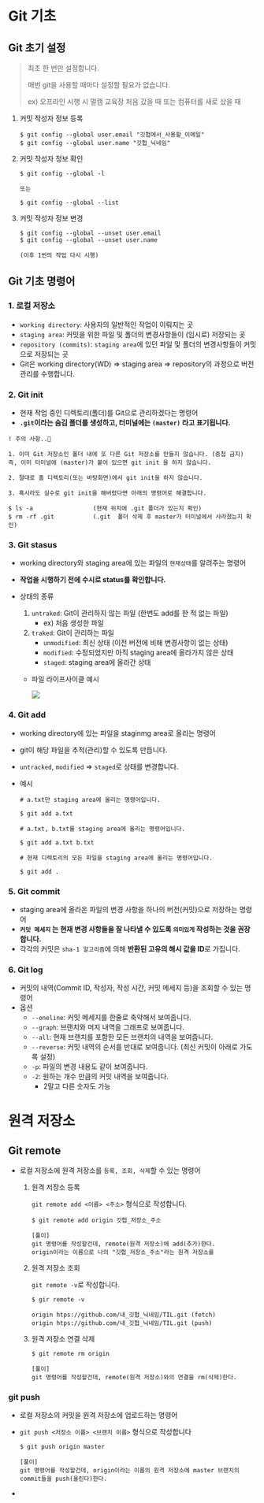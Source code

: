 # Git 기초

## Git 초기 설정

> 최초 한 번만 설정합니다.
>
> 매번 git을 사용할 때마다 설정할 필요가 없습니다.
>
> ex) 오프라인 시행 시 멀캠 교육장 처음 갔을 때 또는 컴퓨터를 새로 샀을 때

1. 커밋 작성자 정보 등록

   ```
   $ git config --global user.email "깃헙에서_사용할_이메일"
   $ git config --global user.name "깃헙_닉네임"
   ```

2. 커밋 작성자 정보 확인

   ```
   $ git config --global -l
   
   또는
   
   $ git config --global --list
   ```

3. 커밋 작성자 정보 변경

   ```
   $ git config --global --unset user.email
   $ git config --global --unset user.name
   
   (이후 1번의 작업 다시 시행)
   ```

   



## Git 기초 명령어

### 1. 로컬 저장소

- `working directory`: 사용자의 일반적인 작업이 이뤄지는 곳
- `staging area`: 커밋을 위한 파일 및 폴더의 변경사항들이 (임시로) 저장되는 곳
- `repository (commits)`:  `staging area`에 있던 파일 및 폴더의 변경사항들이 커밋으로 저장되는 곳
- Git은 working directory(WD) => staging area => repository의 과정으로 버전 관리를 수행합니다.



### 2. Git init

- 현재 작업 중인 디렉토리(폴더)를 Git으로 관리하겠다는 명령어
- **`.git`이라는 숨김 폴더를 생성하고, 터미널에는 `(master)` 라고 표기됩니다.**

```
! 주의 사항..🚫

1. 이미 Git 저장소인 폴더 내에 또 다른 Git 저장소를 만들지 않습니다. (중첩 금지)
즉, 이미 터미널에 (master)가 붙어 있으면 git init 을 하지 않습니다.

2. 절대로 홈 디렉토리(또는 바탕화면)에서 git init을 하지 않습니다.

3. 혹시라도 실수로 git init을 해버렸다면 아래의 명령어로 해결합니다.

$ ls -a 				(현재 위치에 .git 폴더가 있는지 확인)
$ rm -rf .git 			(.git  폴더 삭제 후 master가 터미널에서 사라졌는지 확인)
```



### 3. Git stasus

- working directory와 staging area에 있는 파일의 `현재상태`를 알려주는 명령어

- **작업을 시행하기 전에 수시로 status를 확인합니다.**

- 상태의 종류

   	1. `untraked`: Git이 관리하지 않는 파일 (한번도 add를 한 적 없는 파일)
       - ex) 처음 생성한 파일
   	2. `traked`: Git이 관리하는 파일
       - `unmodified`: 최신 상태 (이전 버전에 비해 변경사항이 없는 상태)
       - `modified`: 수정되었지만 아직 staging area에 올라가지 않은 상태
       - `staged`: staging area에 올라간 상태

  - 파일 라이프사이클 예시

    ![](https://git-scm.com/book/en/v2/images/lifecycle.png)



### 4. Git add

- working directory에 있는 파일을 staginmg area로 올리는 명령어

- git이 해당 파일을 추적(관리)할 수 있도록 만듭니다.

- `untracked`, `modified` => `staged`로 상태를 변경합니다.

- 예시

  ```
  # a.txt만 staging area에 올리는 명령어입니다.
  
  $ git add a.txt
  ```

  ```
  # a.txt, b.txt를 staging area에 올리는 명령어입니다.
  
  $ git add a.txt b.txt
  ```

  ```
  # 현재 디렉토리의 모든 파일을 staging area에 올리는 명령어입니다.
  
  $ git add .
  ```

  

### 5. Git commit

- staging area에 올라온 파일의 변경 사항을 하나의 버전(커밋)으로 저장하는 명령어
- **`커밋 메세지` 는 현재 변경 사항들을 잘 나타낼 수 있도록 `의미있게` 작성하는 것을 권장합니다.**
- 각각의 커밋은 `sha-1 알고리즘`에 의해 **반환된 고유의 해시 값을 ID**로 가집니다.



### 6. Git log

- 커밋의 내역(Commit ID, 작성자, 작성 시간, 커밋 메세지 등)을 조회할 수 있는 명령어
- 옵션
  - `--oneline`: 커밋 메세지를 한줄로 축약해서 보여줍니다.
  - `--graph`: 브랜치와 머지 내역을 그래프로 보여줍니다.
  - `--all`: 현재 브랜치를 포함한 모든 브랜치의 내역을 보여줍니다.
  - `--reverse`: 커밋 내역의 순서를 반대로 보여줍니다. (최신 커밋이 아래로 가도록 설정)
  - `-p`: 파일의 변경 내용도 같이 보여줍니다.
  - `-2`: 원하는 개수 만큼의 커밋 내역을 보여줍니다.
    - 2말고 다른 숫자도 가능





# 원격 저장소

## Git remote

- 로컬 저장소에 원격 저장소를 `등록, 조회, 삭제`할 수 있는 명령어

  1. 원격 저장소 등록

     `git remote add <이름> <주소>` 형식으로 작성합니다.

     ```
     $ git remote add origin 깃헙_저장소_주소
     
     [풀이]
     git 명령어를 작성할건데, remote(원격 저장소)에 add(추가)한다.
     origin이라는 이름으로 나의 "깃헙_저장소_주소"라는 원격 저장소를
     ```

  2. 원격 저장소 조회

     `git remote -v`로 작성합니다.

     ```
     $ gir remote -v
     
     origin htps://github.com/내_깃헙_닉네임/TIL.git (fetch)
     origin htps://github.com/내_깃헙_닉네임/TIL.git (push)
     ```

  3. 원격 저장소 연결 삭제

     ```
     $ git remote rm origin
     
     [풀이]
     git 명령어를 작성할건데, remote(원격 저장소)와의 연결을 rm(삭제)한다.
     ```



### git push

- 로컬 저장소의 커밋을 원격 저장소에 업로드하는 명령어

- `git push <저장소 이름> <브랜치 이름>` 형식으로 작성합니다

  ```
  $ git push origin master
  
  [풀이]
  git 명령어를 작성할건데, origin이라는 이름의 원격 저장소에 master 브랜치의 commit들을 push(올린다)한다.
  ```

- 